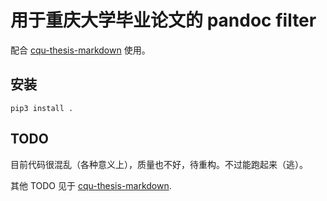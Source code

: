 # 用于重庆大学毕业论文的 pandoc filter

配合 [cqu-thesis-markdown](https://github.com/ilcpm/cqu-thesis-markdown) 使用。

## 安装

``` shell
pip3 install .
```

## TODO

目前代码很混乱（各种意义上），质量也不好，待重构。不过能跑起来（逃）。

其他 TODO 见于 [cqu-thesis-markdown](https://github.com/ilcpm/cqu-thesis-markdown).
